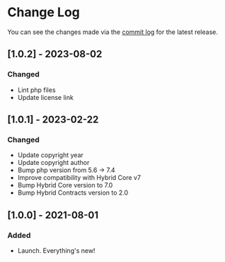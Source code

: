 # Change Log

You can see the changes made via the [commit log](https://github.com/themehybrid/hybrid-attr/commits/master) for the latest release.

## [1.0.2] - 2023-08-02

### Changed

- Lint php files
- Update license link

## [1.0.1] - 2023-02-22

### Changed

- Update copyright year
- Update copyright author
- Bump php version from 5.6 -> 7.4
- Improve compatibility with Hybrid Core v7
- Bump Hybrid Core version to 7.0
- Bump Hybrid Contracts version to 2.0

## [1.0.0] - 2021-08-01

### Added

- Launch.  Everything's new!

